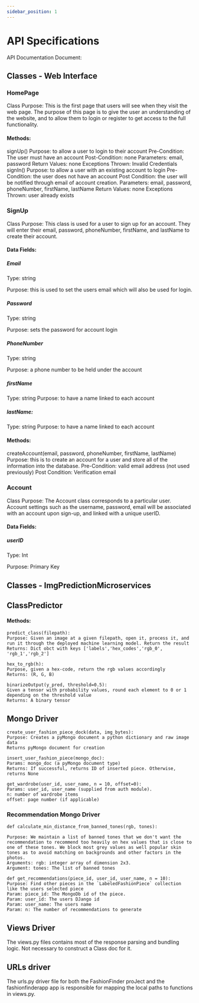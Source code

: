 ```yaml
---
sidebar_position: 1
---
```


# API Specifications

API Documentation Document: 

## Classes - Web Interface
### HomePage
 Class Purpose: This is the first page that users will see when they visit the web page.  The purpose of this page is to give the user an understanding of the website, and to allow them to login or register to get access to the full functionality. 

#### Methods:
signUp()
Purpose: to allow a user to login to their account
Pre-Condition: The user must have an account
Post-Condition: none
Parameters:  email, password
Return Values: none
Exceptions Thrown: Invalid Credentials
signIn()
Purpose: to allow a user with an existing account to login
Pre-Condition:  the user does not have an account
Post Condition: the user will be notified through email of account creation.
Parameters: email, password, phoneNumber, firstName, lastName 
Return Values: none
Exceptions Thrown: user already exists


### SignUp

Class Purpose: This class is used for a user to sign up for an account.  They will enter their email, password, phoneNumber, firstName, and lastName to create their account. 

#### Data Fields:

##### Email

Type: string

Purpose: this is used to set the users email which will also be used for login.

##### Password

Type: string

Purpose: sets the password for account login

##### PhoneNumber
Type: string

Purpose:  a phone number to be held under the account

##### firstName

Type: string
Purpose: to have a name linked to each account

##### lastName:
Type: string
Purpose: to have a name linked to each account

#### Methods:
createAccount(email, password, phoneNumber, firstName, lastName)
Purpose:  this is to create an account for a user and store all of the information into the database.
Pre-Condition: valid email address (not used previously)
Post Condition: Verification email

### Account
Class Purpose: The Account class corresponds to a particular user. Account settings such as the username, password, email will be associated with an account upon sign-up, and linked with a unique userID.

#### Data Fields:

##### userID
Type: Int

Purpose: Primary Key

## Classes - ImgPredictionMicroservices

## ClassPredictor

#### Methods:
    predict_class(filepath):
    Purpose: Given an image at a given filepath, open it, process it, and run it through the deployed machine learning model. Return the result
    Returns: Dict obct with keys ['labels','hex_codes','rgb_0', 'rgb_1','rgb_2']

    hex_to_rgb(h):
    Purpose, given a hex-code, return the rgb values accordingly
    Returns: (R, G, B)

    binarizeOutput(y_pred, threshold=0.5):
    Given a tensor with probability values, round each element to 0 or 1 depending on the threshold value
    Returns: A binary tensor

## Mongo Driver
    create_user_fashion_piece_dock(data, img_bytes):
    Purpose: Creates a pyMongo document a python dictionary and raw image data
    Returns pyMongo document for creation

    insert_user_fashion_piece(mongo_doc):
    Params: mongo_doc (a pyMongo document type)
    Returns: If successful, returns ID of inserted piece. Otherwise, returns None

    get_wardrobe(user_id, user_name, n = 10, offset=0):
    Params: user_id, user_name (supplied from auth module).
    n: number of wardrobe items
    offset: page number (if applicable)

### Recommendation Mongo Driver
    def calculate_min_distance_from_banned_tones(rgb, tones):
    
    Purpose: We maintain a list of banned tones that we don't want the recommendation to recommend too heavily on hex values that is close to one of these tones. We block most grey values as well popular skin tones as to avoid matching on backgrounds and other factors in the photos.
    Arguments: rgb: integer array of dimension 2x3.
    Argument: tones: The list of banned tones

    def get_recommendations(piece_id, user_id, user_name, n = 10):
    Purpose: Find other pieces in the `LabeledFashionPiece` collection like the users selected piece
    Param: piece_id: The MongoDb id of the piece.
    Param: user_id: The users DJango id
    Param: user_name: The users name
    Param: n: The number of recommendations to generate


## Views Driver
The views.py files contains most of the response parsing and bundling logic. Not necessary to construct a Class doc for it.

## URLs driver
The urls.py driver file for both the FashionFinder proJect and the fashionfinderapp app is responsible for mapping the local paths to functions in views.py.
